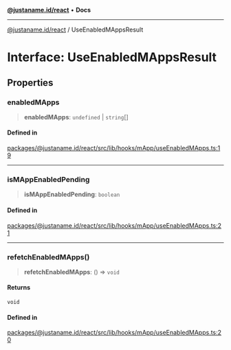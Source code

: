 [**@justaname.id/react**](../README.md) • **Docs**

***

[@justaname.id/react](../globals.md) / UseEnabledMAppsResult

# Interface: UseEnabledMAppsResult

## Properties

### enabledMApps

> **enabledMApps**: `undefined` \| `string`[]

#### Defined in

[packages/@justaname.id/react/src/lib/hooks/mApp/useEnabledMApps.ts:19](https://github.com/JustaName-id/JustaName-sdk/blob/dc845c10af242e3ca87d95ef392516ac0bfa8b95/packages/@justaname.id/react/src/lib/hooks/mApp/useEnabledMApps.ts#L19)

***

### isMAppEnabledPending

> **isMAppEnabledPending**: `boolean`

#### Defined in

[packages/@justaname.id/react/src/lib/hooks/mApp/useEnabledMApps.ts:21](https://github.com/JustaName-id/JustaName-sdk/blob/dc845c10af242e3ca87d95ef392516ac0bfa8b95/packages/@justaname.id/react/src/lib/hooks/mApp/useEnabledMApps.ts#L21)

***

### refetchEnabledMApps()

> **refetchEnabledMApps**: () => `void`

#### Returns

`void`

#### Defined in

[packages/@justaname.id/react/src/lib/hooks/mApp/useEnabledMApps.ts:20](https://github.com/JustaName-id/JustaName-sdk/blob/dc845c10af242e3ca87d95ef392516ac0bfa8b95/packages/@justaname.id/react/src/lib/hooks/mApp/useEnabledMApps.ts#L20)
